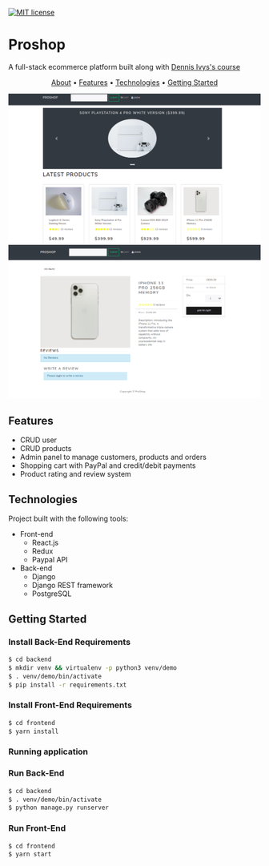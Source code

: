 [![MIT license](https://img.shields.io/badge/License-MIT-blue.svg)](https://lbesson.mit-license.org/)

# Proshop
A full-stack ecommerce platform built along with [Dennis Ivys's course](https://www.udemy.com/course/django-with-react-an-ecommerce-website/)

<p align="center">
 <a href="#proshop">About</a> •
 <a href="#features">Features</a> • 
 <a href="#technologies">Technologies</a> • 
 <a href="#getting-started">Getting Started</a> 
</p>

![](./docs/screenshot1.png)
![](./docs/screenshot2.png)

## Features
- CRUD user
- CRUD products
- Admin panel to manage customers, products and orders
- Shopping cart with PayPal and credit/debit payments
- Product rating and review system 

## Technologies
Project built with the following tools:
- Front-end
  - React.js
  - Redux
  - Paypal API
- Back-end
  - Django
  - Django REST framework
  - PostgreSQL

## Getting Started

### Install Back-End Requirements
```sh
$ cd backend
$ mkdir venv && virtualenv -p python3 venv/demo
$ . venv/demo/bin/activate
$ pip install -r requirements.txt
```
### Install Front-End Requirements
```sh
$ cd frontend
$ yarn install
```

### Running application

### Run Back-End
```sh
$ cd backend
$ . venv/demo/bin/activate
$ python manage.py runserver
```
### Run Front-End
```sh
$ cd frontend
$ yarn start
```


